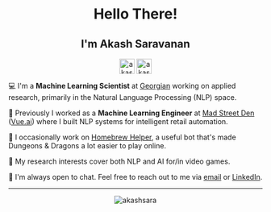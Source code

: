 <h1 align="center">Hello There!</h1>
<h2 align="center">I'm Akash Saravanan</h2>

<p align="center">
<a href="https://twitter.com/akashsara" target="blank"><img align="center" src="https://cdn.jsdelivr.net/npm/simple-icons@3.0.1/icons/twitter.svg" alt="akashsara" height="30" width="30" /></a>
<a href="https://linkedin.com/in/akashsara" target="blank"><img align="center" src="https://cdn.jsdelivr.net/npm/simple-icons@3.0.1/icons/linkedin.svg" alt="akashsara" height="30" width="30" /></a>
</p>

💻 I'm a **Machine Learning Scientist** at <a href="https://georgian.io/">Georgian</a> working on applied research, primarily in the Natural Language Processing (NLP) space.

📜 Previously I worked as a **Machine Learning Engineer** at <a href="https://www.madstreetden.com/">Mad Street Den</a> (<a href="https://vue.ai/">Vue.ai</a>) where I built NLP systems for intelligent retail automation. 

🔭 I occasionally work on [Homebrew Helper](https://github.com/akashsara/homebrew_helper), a useful bot that's made Dungeons & Dragons a lot easier to play online.

📝 My research interests cover both NLP and AI for/in video games. 

💬 I'm always open to chat. Feel free to reach out to me via [email](mailto:akashsara@outlook.com) or [LinkedIn](https://www.linkedin.com/in/akashsara/).

---

<p align="center"> <img src="https://komarev.com/ghpvc/?username=akashsara" alt="akashsara" /> </p>
